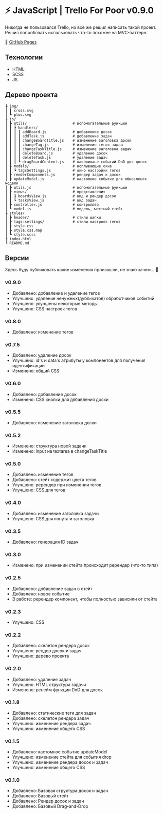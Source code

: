 # ⚡️ JavaScript | Trello For Poor v0.9.0

Никогда не пользовался Trello, но всё же решил написать такой проект.
Решил попробовать использовать что-то похожее на MVC-паттерн.

🔗 [GitHub Pages](https://devkirkir.github.io/JavaScript-Trello_for_poor/)

## Технологии

-   HTML
-   SCSS
-   JS

## Дерево проекта

    ┣ img/
    ┃ ┃ cross.svg
    ┃ ┗ plus.svg
    ┣ js/
    ┃ ┣ utils/                     # вспомогательные функции
    ┃ ┃ ┣ handlers/
    ┃ ┃ ┃ ┃ addBoard.js            # добавление досок
    ┃ ┃ ┃ ┃ addTask.js             # добавление задач
    ┃ ┃ ┃ ┃ changeBoardTitle.js    # изменение заголовка досок
    ┃ ┃ ┃ ┃ changeTag.js           # изменение тегов задач
    ┃ ┃ ┃ ┃ changeTaskTitle.js     # изменение заголовка задач
    ┃ ┃ ┃ ┃ deleteBoard.js         # удаление досок
    ┃ ┃ ┃ ┃ deleteTask.js          # удаление задач
    ┃ ┃ ┃ ┗ dragBoardContent.js    # навешиване событий DnD для досок
    ┃ ┣ modals/                    # всплывающие окна
    ┃ ┃ ┗ tagsSettings.js          # окно настройки тегов
    ┃ ┣ renderComponents.js        # рендер задач и досок
    ┃ ┣ updateModel.js             # кастомное событие для обновления модели
    ┃ ┣ utils.js                   # вспомогательные функции
    ┃ ┣ views/                     # представления
    ┃ ┃ ┣ boardsView.js            # вид и рендер досок
    ┃ ┃ ┗ tasksView.js             # вид задач
    ┃ ┣ controller.js              # контроллер
    ┃ ┗ model.js                   # модель, местный стейт
    ┣ styles/
    ┃ ┣ header/                    # стили шапки
    ┃ ┣ tags-settings/             # стили настроек тегов
    ┃ ┣ style.css
    ┃ ┣ style.css.map
    ┃ ┗ style.scss
    ┣ index.html
    ┗ README.md

## Версии

Здесь буду публиковать какие изменения произошли, не знаю зачем... 🤔

### v0.9.0

-   Добавлено: добавление и удаление тегов
-   Улучшено: удаление ненужных(дубликатов) обработчиков событий
-   Улучшено: улучшены некоторые методы
-   Улучшено: CSS настроек тегов

### v0.8.0

-   Добавлено: изменение тегов

### v0.7.5

-   Добавлено: удаление досок
-   Улучшено: id's и data's атрибуты у компонентов для получения идентификации
-   Изменено: общий CSS

### v0.6.0

-   Добавлено: добавление досок
-   Изменено: CSS кнопки для длбавления доски

### v0.5.5

-   Добавлено: изменение заголовка доски

### v0.5.2

-   Изменено: структура новой задачи
-   Изменено: input на textarea в changeTaskTitle

### v0.5.0

-   Добавлено: изменение тегов
-   Добавлено: стейт содержит цвета тегов
-   Улучшено: ререндер при изменении тегов
-   Улучшено: CSS для тегов

### v0.4.0

-   Добавлено: изменение заголовка задачи
-   Улучшено: CSS для инпута и заголовка

### v0.3.5

-   Добавлено: генерация ID задач

### v0.3.0

-   Изменено: при изменении стейта происходит ререндер (что-то типа)

### v0.2.5

-   Добавлено: добавление задач в стейт
-   Добавлено: новое событие
-   В работе: ререндер компонент, чтобы полностью зависили от стейта

### v0.2.3

-   Улучшено: CSS

### v0.2.2

-   Добавлено: скелетон рендера досок
-   Улучшено: рендер досок и задач
-   Улучшено: дерево проекта

### v0.2.0

-   Добавлено: удаление задач
-   Улучшено: HTML структура задачи
-   Изменено: ренейм функции DnD для досок

### v0.1.8

-   Добавлено: статические теги для задач
-   Добавлено: скелетон рендера задач
-   Улучшено: изменение рендера задач
-   Улучшено: изменение общего CSS

### v0.1.5

-   Добавлено: кастомное событие updateModel
-   Улучшено: изменение стейта для события drop
-   Улучшено: изменение рендера досок и задач
-   Улучшено: изменение общего CSS

### v0.1.0

-   Добавлено: Базовая структура досок и задач
-   Добавлено: Базовый стейт
-   Добавлено: Рендер досок и задач
-   Добавлено: Базовый Drag-and-Drop

